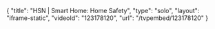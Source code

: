 {
    "title": "HSN | Smart Home: Home Safety",
    "type": "solo",
    "layout": "iframe-static",
    "videoId": "123178120",
    "url": "\/tvpembed\/123178120"
}